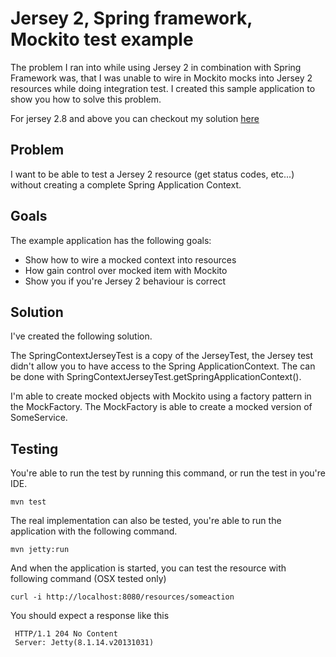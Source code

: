 Jersey 2, Spring framework, Mockito test example
================================================

The problem I ran into while using Jersey 2 in combination with Spring Framework was,
that I was unable to wire in Mockito mocks into Jersey 2 resources while doing integration test. I created this sample
application to show you how to solve this problem.

For jersey 2.8 and above you can checkout my solution [here](https://github.com/Hylke1982/jersey2-spring-test-example/tree/jersey-2.8)

Problem
-------

I want to be able to test a Jersey 2 resource (get status codes, etc...) without creating a complete Spring Application
Context.

Goals
-----

The example application has the following goals:

- Show how to wire a mocked context into resources
- How gain control over mocked item with Mockito
- Show you if you're Jersey 2 behaviour is correct

Solution
--------

I've created the following solution.

The SpringContextJerseyTest is a copy of the JerseyTest, the Jersey test didn't allow you to have access to the Spring
ApplicationContext. The can be done with SpringContextJerseyTest.getSpringApplicationContext().

I'm able to create mocked objects with Mockito using a factory pattern in the MockFactory. The MockFactory is able to
create a mocked version of SomeService.

Testing
-------

You're able to run the test by running this command, or run the test in you're IDE.

    mvn test

The real implementation can also be tested, you're able to run the application with the following command.

    mvn jetty:run

And when the application is started, you can test the resource with following command (OSX tested only)

    curl -i http://localhost:8080/resources/someaction

You should expect a response like this

     HTTP/1.1 204 No Content
     Server: Jetty(8.1.14.v20131031)







